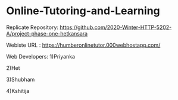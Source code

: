 # Online-Tutoring-and-Learning

Replicate Repository: https://github.com/2020-Winter-HTTP-5202-A/project-phase-one-hetkansara

Webiste URL : https://humberonlinetutor.000webhostapp.com/


Web Developers:
1)Priyanka


2)Het


3)Shubham



4)Kshitija